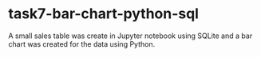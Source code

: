 # task7-bar-chart-python-sql
A small sales table was create in Jupyter notebook using SQLite and a bar chart was created for the data using Python.
